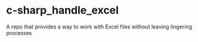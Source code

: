 # c-sharp_handle_excel
A repo that provides a way to work with Excel files without leaving lingering processes
